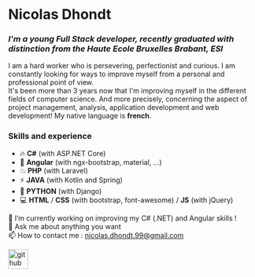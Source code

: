 # **Nicolas Dhondt**

### *I'm a young Full Stack developer, recently graduated with distinction from the Haute Ecole Bruxelles Brabant, ESI*

I am a hard worker who is persevering, perfectionist and curious. I am constantly looking for ways to improve myself from a personal and professional point of view.  
It's been more than 3 years now that I'm improving myself in the different fields of computer science. And more precisely, concerning the aspect of project management, analysis, application development and web development!
My native language is **french**.  

### Skills and experience 

* 🔥 **C#** (with ASP.NET Core)
* 🌟 **Angular** (with ngx-bootstrap, material, ...)
* 💥 **PHP** (with Laravel)
* ⚡ **JAVA** (with Kotlin and Spring)
* 🐍 **PYTHON** (with Django)
* 💻 **HTML** / **CSS** (with bootstrap, font-awesome) / **JS** (with jQuery)

🔭 I’m currently working on improving my C# (.NET) and Angular skills !    
💬 Ask me about anything you want  
📫 How to contact me : nicolas.dhondt.99@gmail.com  

[<img src='https://cdn.jsdelivr.net/npm/simple-icons@3.0.1/icons/github.svg' alt='github' height='40'>](https://github.com/NicolasDhondt)  
